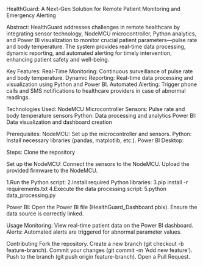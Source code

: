 HealthGuard: A Next-Gen Solution for Remote Patient Monitoring and Emergency Alerting

Abstract:
HealthGuard addresses challenges in remote healthcare by integrating sensor technology, NodeMCU microcontroller, Python analytics, and Power BI visualization to monitor crucial patient parameters—pulse rate and body temperature. The system provides real-time data processing, dynamic reporting, and automated alerting for timely intervention, enhancing patient safety and well-being.

Key Features:
Real-Time Monitoring: Continuous surveillance of pulse rate and body temperature.
Dynamic Reporting: Real-time data processing and visualization using Python and Power BI.
Automated Alerting: Trigger phone calls and SMS notifications to healthcare providers in case of abnormal readings.


Technologies Used:
NodeMCU Microcontroller
Sensors: Pulse rate and body temperature sensors
Python: Data processing and analytics
Power BI: Data visualization and dashboard creation


Prerequisites:
NodeMCU: Set up the microcontroller and sensors.
Python: Install necessary libraries (pandas, matplotlib, etc.).
Power BI Desktop:


Steps:
Clone the repository

Set up the NodeMCU:
Connect the sensors to the NodeMCU.
Upload the provided firmware to the NodeMCU.

1.Run the Python script:
2.Install required Python libraries:
3.pip install -r requirements.txt
4.Execute the data processing script:
5.python data_processing.py

Power BI:
Open the Power BI file (HealthGuard_Dashboard.pbix).
Ensure the data source is correctly linked.

Usage
Monitoring: View real-time patient data on the Power BI dashboard.
Alerts: Automated alerts are triggered for abnormal parameter values.

Contributing
Fork the repository.
Create a new branch (git checkout -b feature-branch).
Commit your changes (git commit -m 'Add new feature').
Push to the branch (git push origin feature-branch).
Open a Pull Request.
